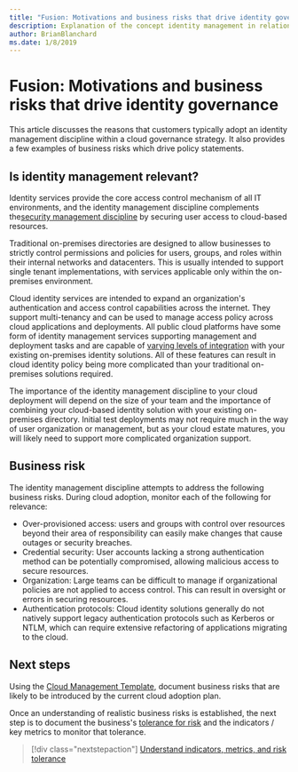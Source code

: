 ```yaml
---
title: "Fusion: Motivations and business risks that drive identity governance"
description: Explanation of the concept identity management in relation to cloud governance
author: BrianBlanchard
ms.date: 1/8/2019
---
```


# Fusion: Motivations and business risks that drive identity governance

This article discusses the reasons that customers typically adopt an identity management discipline within a cloud governance strategy. It also provides a few examples of business risks which drive policy statements.

## Is identity management relevant?

Identity services provide the core access control mechanism of all IT environments, and the identity management discipline complements the[security management discipline](../security-management/overview.md) by securing user access to cloud-based resources. 

Traditional on-premises directories are designed to allow businesses to strictly control permissions and policies for users, groups, and roles within their internal networks and datacenters. This is usually intended to support single tenant implementations, with services applicable only within the on-premises environment. 

Cloud identity services are intended to expand an organization's authentication and access control capabilities across the internet. They support multi-tenancy and can be used to manage access policy across cloud applications and deployments. All public cloud platforms have some form of identity management services supporting management and deployment tasks and are capable of [varying levels of integration](../../infrastructure/identity/overview.md) with your existing on-premises identity solutions. All of these features can result in cloud identity policy being more complicated than your traditional on-premises solutions required. 

The importance of the identity management discipline to your cloud deployment will depend on the size of your team and the importance of combining your cloud-based identity solution with your existing on-premises directory. Initial test deployments may not require much in the way of user organization or management, but as your cloud estate matures, you will likely need to support more complicated organization support. 

## Business risk

The identity management discipline attempts to address the following business risks. During cloud adoption, monitor each of the following for relevance:

* Over-provisioned access: users and groups with control over resources beyond their area of responsibility can easily make changes that cause outages or security breaches.
* Credential security: User accounts lacking a strong authentication method can be potentially compromised, allowing malicious access to secure resources.
* Organization: Large teams can be difficult to manage if organizational policies are not applied to access control. This can  result in oversight or errors in securing resources.
* Authentication protocols: Cloud identity solutions generally do not natively support legacy authentication protocols such as Kerberos or NTLM, which can require extensive refactoring of applications migrating to the cloud.

## Next steps

Using the [Cloud Management Template](./template.md), document business risks that are likely to be introduced by the current cloud adoption plan.

Once an understanding of realistic business risks is established, the next step is to document the business's [tolerance for risk](./metrics-tolerance.md) and the indicators / key metrics to monitor that tolerance.

> [!div class="nextstepaction"]
> [Understand indicators, metrics, and risk tolerance](./metrics-tolerance.md)